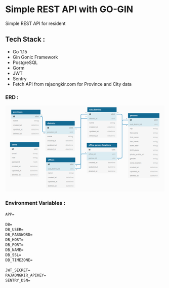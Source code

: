 # Simple REST API with GO-GIN
Simple REST API for resident

## Tech Stack :
- Go 1.15
- Gin Gonic Framework
- PostgreSQL
- Gorm
- JWT
- Sentry
- Fetch API from rajaongkir.com for Province and City data

### ERD :
![alt text](https://github.com/agussaputran/testcasethree-residentAPI/blob/main/images/readme_image.png?raw=true)

### Environment Variables :
```
APP=

DB=
DB_USER=
DB_PASSWORD=
DB_HOST=
DB_PORT=
DB_NAME=
DB_SSL=
DB_TIMEZONE=

JWT_SECRET=
RAJAONGKIR_APIKEY=
SENTRY_DSN=
```
